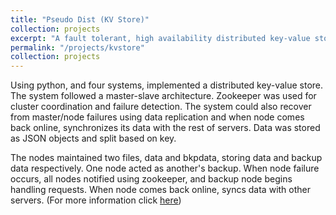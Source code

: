 ```yaml
---
title: "Pseudo Dist (KV Store)"
collection: projects
excerpt: "A fault tolerant, high availability distributed key-value store using python and zookeeper<br/><img src='/images/500x300.png'>"
permalink: "/projects/kvstore"
collection: projects
---
```

Using python, and four systems, implemented a distributed key-value store. The system followed a master-slave architecture. Zookeeper was used for cluster coordination and failure detection. The system could also recover from master/node failures using data replication and when node comes back online, synchronizes its data with the rest of servers. Data was stored as JSON objects and split based on key.

The nodes maintained two files, data and bkpdata, storing data and backup data respectively. One node acted as another's backup. When node failure occurs, all nodes notified using zookeeper, and backup node begins handling requests. When node comes back online, syncs data with other servers. (For more information click [here](https://github.com/drholmie/PseudoDist/))
